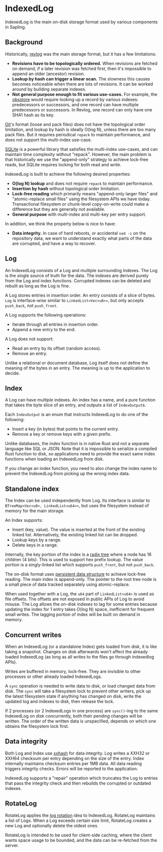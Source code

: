 # IndexedLog

IndexedLog is the main on-disk storage format used by various components in
Sapling.

## Background

Historically, [revlog](https://www.mercurial-scm.org/wiki/Revlog) was the main
storage format, but it has a few limitations:

- **Revisions have to be topologically ordered.** When revisions are fetched on
  demand, if a later revision was fetched first, then it's impossible to append
  an older (ancestor) revision.
- **Lookup by hash can trigger a linear scan.** The slowness this causes
  becomes noticeable when there are lots of revisions. It can be worked around
  by building separate indexes.
- **Not general purpose enough to fit various use-cases.** For example, the
  [obsstore](https://www.mercurial-scm.org/wiki/CEDObsstoreFormat) would
  require looking up a record by various indexes: predecessors or successors,
  and one record can have multiple predecessors or successors. In Revlog, one
  record can only have one SHA1 hash as its key.

[Git](https://git-scm.com)'s format (loose and pack files) does not have the
topological order limitation, and lookup by hash is ideally O(log N), unless
there are too many pack files. But it requires periodical `repack` to maintain
performance, and does not support the multi-index use-case.

[SQLite](https://www.sqlite.org/) is a powerful library that satisfies the
multi-index use-cases, and can maintain time complexity without "repack".
However, the main problem is that historically we use the "append-only"
strategy to achieve lock-free reads, but SQLite requires locking for both read
and write.

IndexedLog is built to achieve the following desired properties:

- **O(log N) lookup** and does not require `repack` to maintain performance.
- **Insertion by hash** without topological order limitation.
- **Lock-free reading** which primarily means "append-only larger files" and
  "atomic-replace small files" using the filesystem APIs we have today.
  Transactional filesystem or chunk-level copy-on-write could make a
  difference but they are generally not available.
- **General purpose** with multi-index and multi-key per entry support.

In addition, we think the property below is nice to have:

- **Data integrity.** In case of hard reboots, or accidental `sed -i` on the
  repository data, we want to understand exactly what parts of the data are
  corrupted, and have a way to recover.

## Log

An IndexedLog consists of a Log and multiple surrounding Indexes. The Log is
the single source of truth for the data. The indexes are derived purely from
the Log and index functions. Corrupted indexes can be deleted and rebuilt as
long as the Log is fine.

A Log stores entries in insertion order. An entry consists of a slice of
bytes. `Log` is interface-wise similar to `LinkedList<Vec<u8>>`, but only
accepts `push_back`, not `push_front`.

A Log supports the following operations:
- Iterate through all entries in insertion order.
- Append a new entry to the end.

A Log does not support:
- Read an entry by its offset (random access).
- Remove an entry.

Unlike a relational or document database, Log itself does not define the
meaning of the bytes in an entry. The meaning is up to the application to
decide.

## Index

A Log can have multiple indexes. An index has a name, and a pure function that
takes the byte slice of an entry, and outputs a list of `IndexOutput`s.

Each `IndexOutput` is an enum that instructs IndexedLog to do one of the
following:
- Insert a key (in bytes) that points to the current entry.
- Remove a key or remove keys with a given prefix.

Unlike databases, the index function is in native Rust and not a separate
language like SQL or JSON. Note that it is impossible to serialize a compiled
Rust function to disk, so applications need to provide the exact same index
functions when loading an IndexedLog from disk.

If you change an index function, you need to also change the index name to
prevent the IndexedLog from picking up the wrong index data.


## Standalone index

The Index can be used independently from Log. Its interface is similar
to `BTreeMap<Vec<u8>, LinkedList<u64>>`, but uses the filesystem instead of
memory for the main storage.

An Index supports:
- Insert (key, value). The value is inserted at the front of the existing
  linked list. Alternatively, the existing linked list can be dropped.
- Lookup keys by a range.
- Delete keys in a range.

Internally, the key portion of the index is a
[radix tree](https://en.wikipedia.org/wiki/Radix_tree) where a node has 16
children (4 bits). This is used to support hex prefix lookup. The value portion
is a singly-linked list which supports `push_front`, but not `push_back`.

The on-disk format uses [persistent data structure](https://en.wikipedia.org/wiki/Persistent_data_structure#Trees)
to achieve lock-free reading. The main index is append-only. The pointer to the
root tree node is a small piece of data tracked separately using
atomic-replace.

When used together with a Log, the `u64` part of `LinkedList<u64>` is used as
file offsets. The offsets are not exposed in public APIs of Log to avoid
misuse. The Log allows the on-disk indexes to lag for some entries because
updating the index for 1 entry takes O(log N) space, inefficient for frequent
small writes. The lagging portion of index will be built on demand in memory.

## Concurrent writes

When an IndexedLog (or a standalone Index) gets loaded from disk, it is like
taking a snapshot. Changes on disk afterwards won't affect the already loaded
IndexedLog (as long as all writes to the files go through indexedlog APIs).

Writes are buffered in memory, lock-free. They are invisible to other processes
or other already loaded IndexedLogs.

A `sync` operation is needed to write data to disk, or load changed data from
disk. The `sync` will take a filesystem lock to prevent other writers, pick up
the latest filesystem state if anything has changed on disk, write the updated
log and indexes to disk, then release the lock.

If 2 processes (or 2 IndexedLogs in one process) are `sync()`-ing to the same
IndexedLog on disk concurrently, both their pending changes will be written.
The order of the written data is unspecified, depends on which one obtains the
filesystem lock first.

## Data integrity

Both Log and Index use [xxhash](http://www.xxhash.com/) for data integrity.
Log writes a XXH32 or XXH64 checksum per entry depending on the size of the
entry.  Index internally maintains checksum entries per 1MB data. All data
reading triggers integrity checks. Errors will be reported to the application.

IndexedLog supports a "repair" operation which truncates the Log to entries
that pass the integrity check and then rebuilds the corrupted or outdated
indexes.

## RotateLog

RotateLog applies the
[log rotation](https://en.wikipedia.org/wiki/Log_rotation) idea to IndexedLog.
RotateLog maintains a list of Logs. When a Log exceeds certain size limit,
RotateLog creates a new Log and optionally delete the oldest ones.

RotateLog is intended to be used for client-side caching, where the client
wants space usage to be bounded, and the data can be re-fetched from the
server.
